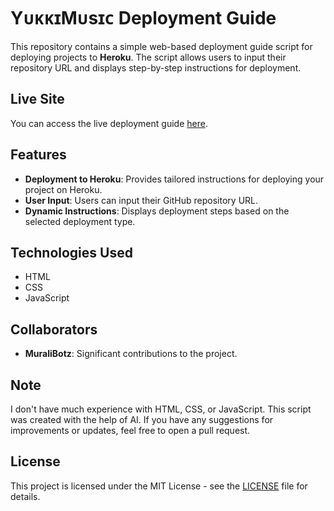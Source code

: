 # YᴜᴋᴋɪMᴜsɪᴄ Deployment Guide

This repository contains a simple web-based deployment guide script for deploying projects to **Heroku**. The script allows users to input their repository URL and displays step-by-step instructions for deployment.

## Live Site

You can access the live deployment guide [here](https://vivekkumar-in.github.io/Yukkimusic-deploy).

## Features

- **Deployment to Heroku**: Provides tailored instructions for deploying your project on Heroku.
- **User Input**: Users can input their GitHub repository URL.
- **Dynamic Instructions**: Displays deployment steps based on the selected deployment type.

## Technologies Used

- HTML
- CSS
- JavaScript

## Collaborators

- **MuraliBotz**: Significant contributions to the project.

## Note

I don't have much experience with HTML, CSS, or JavaScript. This script was created with the help of AI. If you have any suggestions for improvements or updates, feel free to open a pull request.

## License

This project is licensed under the MIT License - see the [LICENSE](https://github.com/Vivekkumar-IN/n/blob/master/LICENSE) file for details.
